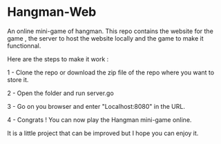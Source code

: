 # Hangman-Web
An online mini-game of hangman.
This repo contains the website for the game , the server to host the website locally and the game to make it functionnal.

Here are the steps to make it work :

1 - Clone the repo or download the zip file of the repo where you want to store it. 

2 - Open the folder and run server.go

3 - Go on you browser and enter "Localhost:8080" in the URL.

4 - Congrats ! You can now play the Hangman mini-game online.

It is a little project that can be improved but I hope you can enjoy it.
